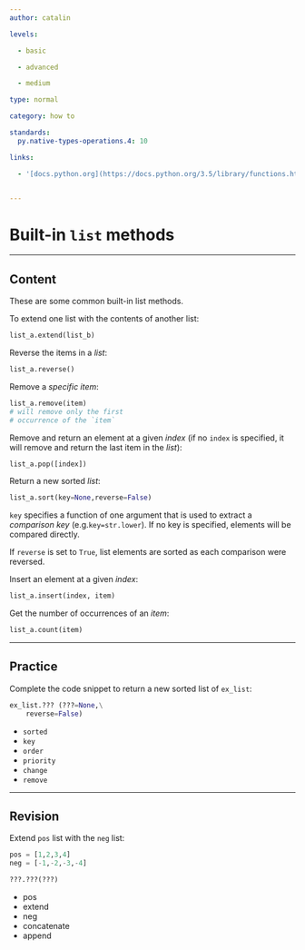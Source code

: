 ```yaml
---
author: catalin

levels:

  - basic

  - advanced

  - medium

type: normal

category: how to

standards:
  py.native-types-operations.4: 10

links:

  - '[docs.python.org](https://docs.python.org/3.5/library/functions.html){website}'


---
```


# Built-in `list` methods

---
## Content

These are some common built-in list methods.

To extend one list with the contents of another list:
```python 
list_a.extend(list_b)
```
Reverse the items in a *list*:
```python
list_a.reverse()
```
Remove a *specific item*:
```python
list_a.remove(item)
# will remove only the first
# occurrence of the `item`
```
Remove and return an element at a given *index* (if no `index` is specified, it will remove and return the last item in the *list*):
```python
list_a.pop([index])
```

Return a new sorted *list*:
```python
list_a.sort(key=None,reverse=False)
```
`key` specifies a function of one argument that is used to extract a *comparison key* (e.g.`key=str.lower`). If no key is specified, elements will be compared directly.

If `reverse` is set to `True`, list elements are sorted as each comparison were reversed.

Insert an element at a given *index*:
```python
list_a.insert(index, item)
```

Get the number of occurrences of an *item*:
```python
list_a.count(item)
```

---
## Practice

Complete the code snippet to return a new sorted list of `ex_list`:

```python
ex_list.??? (???=None,\
    reverse=False)
```

* `sorted`
* `key`
* `order`
* `priority`
* `change`
* `remove`

---
## Revision

Extend `pos` list with the `neg` list:

```python
pos = [1,2,3,4]
neg = [-1,-2,-3,-4]

???.???(???)
```

* pos
* extend
* neg
* concatenate
* append